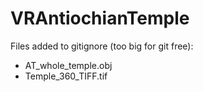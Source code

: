 # VRAntiochianTemple

Files added to gitignore (too big for git free):
- AT_whole_temple.obj
- Temple_360_TIFF.tif
